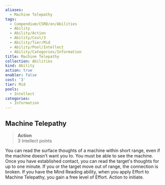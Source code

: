 ```yaml
---
aliases:
  - Machine Telepathy
tags:
  - Compendium/CSRD/en/Abilities
  - Ability
  - Ability/Action
  - Ability/Cost/3
  - Ability/Tier/Mid
  - Ability/Pool/Intellect
  - Ability/Categories/Information
title: Machine Telepathy
collection: Abilities
kind: Ability
action: true
enabler: false
cost: '3'
tier: Mid
pools:
  - Intellect
categories:
  - Information
---
```

## Machine Telepathy  
>**Action**  
>3 Intellect points
  
You can read the surface thoughts of a machine within short range, even if the machine doesn't want you to. You must be able to see the machine. Once you have established contact, you can read the target's thoughts for up to one minute. If you or the target move out of range, the connection is broken. If you have the Mind Reading ability, when you apply Effort to Machine Telepathy, you gain a free level of Effort. Action to initiate.